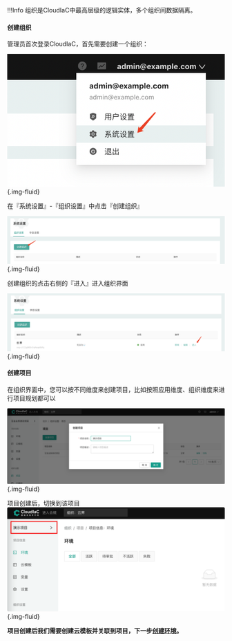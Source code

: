 
!!!Info
    组织是CloudIaC中最高层级的逻辑实体，多个组织间数据隔离。

#### 创建组织
管理员首次登录CloudIaC，首先需要创建一个组织：

![image-20211223144210732](../images/image-20211223144210732.png){.img-fluid}

在『系统设置』-『组织设置』中点击『创建组织』

![image-20211223153937099](../images/image-20211223153937099.png){.img-fluid}

创建组织的点击右侧的『进入』进入组织界面

![image-20211223154246465](../images/image-20211223154246465.png){.img-fluid}

#### 创建项目

在组织界面中，您可以按不同维度来创建项目，比如按照应用维度、组织维度来进行项目规划都可以

![picture 11](../images/9b555dfc409658eea57303268be0f01df1b913d511226326b1cdd26ed526e863.png){.img-fluid}


项目创建后，切换到该项目
![picture 13](../images/9a4501a66d92774e012f139e520158276d9634315e37a51614822187445530bf.png){.img-fluid}  

**项目创建后我们需要创建云模板并关联到项目，下一步[创建环境](create-template.md)。**